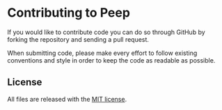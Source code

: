 # Contributing to Peep

If you would like to contribute code you can do so through GitHub by forking the repository and sending a pull request.

When submitting code, please make every effort to follow existing conventions and style in order to keep the code as readable as possible.

## License

All files are released with the <a href="https://github.com/scraptechguy/Peep/blob/main/LICENSE">MIT license</a>.
